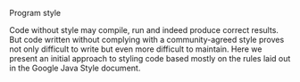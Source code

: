 Program style

Code without style may compile, run and indeed produce correct results. But code written without complying with a community-agreed style proves not only difficult to write but even more difficult to maintain. Here we present an initial approach to styling code based mostly on the rules laid out in the Google Java Style document.
